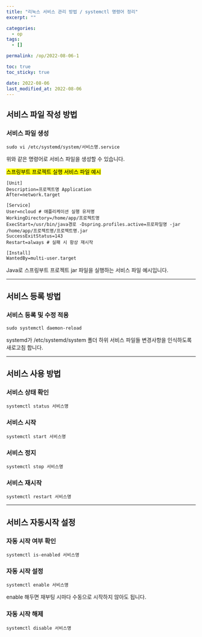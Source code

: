 ```yaml
---
title: "리눅스 서비스 관리 방법 / systemctl 명령어 정리"
excerpt: ""

categories:
  - op
tags:
  - []

permalink: /op/2022-08-06-1

toc: true
toc_sticky: true

date: 2022-08-06
last_modified_at: 2022-08-06
---
```


## 서비스 파일 작성 방법

### 서비스 파일 생성
```
sudo vi /etc/systemd/system/서비스명.service
```
위와 같은 명령어로 서비스 파일을 생성할 수 있습니다.

<mark>스프링부트 프로젝트 실행 서비스 파일 예시</mark>
```
[Unit]
Description=프로젝트명 Application
After=network.target

[Service]
User=ncloud # 애플리케이션 실행 유저명
WorkingDirectory=/home/app/프로젝트명
ExecStart=/usr/bin/java경로 -Dspring.profiles.active=프로파일명 -jar /home/app/프로젝트명/프로젝트명.jar
SuccessExitStatus=143
Restart=always # 실패 시 항상 재시작

[Install]
WantedBy=multi-user.target
```
Java로 스프링부트 프로젝트 jar 파일을 실행하는 서비스 파일 예시입니다.

---

## 서비스 등록 방법

### 서비스 등록 및 수정 적용
```
sudo systemctl daemon-reload
```
systemd가 /etc/systemd/system 폴더 하위 서비스 파일들 변경사항을 인식하도록 새로고침 합니다.

---

## 서비스 사용 방법

### 서비스 상태 확인
```
systemctl status 서비스명
```

### 서비스 시작
```
systemctl start 서비스명
```

### 서비스 정지
```
systemctl stop 서비스명
```

### 서비스 재시작
```
systemctl restart 서비스명
```

---

## 서비스 자동시작 설정

### 자동 시작 여부 확인
```
systemctl is-enabled 서비스명
```

### 자동 시작 설정
```
systemctl enable 서비스명
```
enable 해두면 재부팅 시마다 수동으로 시작하지 않아도 됩니다.

### 자동 시작 해제
```
systemctl disable 서비스명
```
